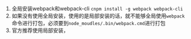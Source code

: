 <!--
 * @Date: 2020-08-19 19:06:25
 * @LastEditors: Lq
 * @LastEditTime: 2020-08-19 19:06:28
 * @FilePath: /learnningNotes/webpack/index.md
-->
1. 全局安装webpack和webpack-cli
    `cnpm install -g webpack webpack-cli`
2. 如果没有使用全局安装，使用的是局部安装的话，就不能够全局使用`webpack`命令进行打包，必须要到`node_moudles/.bin/webpack.cmd`进行打包
3. 官方推荐使用局部安装，